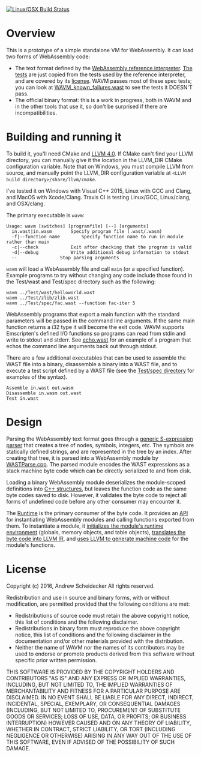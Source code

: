[![Linux/OSX Build Status](https://travis-ci.org/AndrewScheidecker/WAVM.svg?branch=master)](https://travis-ci.org/AndrewScheidecker/WAVM)

# Overview

This is a prototype of a simple standalone VM for WebAssembly. It can load two forms of WebAssembly code:
* The text format defined by the [WebAssembly reference interpreter](https://github.com/WebAssembly/spec/tree/master/ml-proto). [The tests](Tests/WAST) are just copied from the tests used by the reference interpreter, and are covered by its [license](spec.LICENSE). WAVM passes most of these spec tests; you can look at [WAVM_known_failures.wast](Test/spec/WAVM_known_failures.wast) to see the tests it DOESN'T pass.
* The official binary format: this is a work in progress, both in WAVM and in the other tools that use it, so don't be surprised if there are incompatibilities.

# Building and running it

To build it, you'll need CMake and [LLVM 4.0](http://llvm.org/releases/download.html#4.0.0). If CMake can't find your LLVM directory, you can manually give it the location in the LLVM_DIR CMake configuration variable. Note that on Windows, you must compile LLVM from source, and manually point the LLVM_DIR configuration variable at `<LLVM build directory>/share/llvm/cmake`.

I've tested it on Windows with Visual C++ 2015, Linux with GCC and Clang, and MacOS with Xcode/Clang. Travis CI is testing Linux/GCC, Linux/clang, and OSX/clang.

The primary executable is `wavm`:
```
Usage: wavm [switches] [programfile] [--] [arguments]
  in.wast|in.wasm		Specify program file (.wast/.wasm)
  -f|--function name		Specify function name to run in module rather than main
  -c|--check			Exit after checking that the program is valid
  -d|--debug			Write additional debug information to stdout
  --				Stop parsing arguments
```

`wavm` will load a WebAssembly file and call `main` (or a specified function).  Example programs to try without changing any code include those found in the Test/wast and Test/spec directory such as the following:

```
wavm ../Test/wast/helloworld.wast
wavm ../Test/zlib/zlib.wast
wavm ../Test/spec/fac.wast --function fac-iter 5
```

WebAssembly programs that export a main function with the standard parameters will be passed in the command line arguments.  If the same main function returns a i32 type it will become the exit code.  WAVM supports Emscripten's defined I/O functions so programs can read from stdin and write to stdout and stderr.  See [echo.wast](Test/wast/echo.wast) for an example of a program that echos the command line arguments back out through stdout.

There are a few additional executables that can be used to assemble the WAST file into a binary, disassemble a binary into a WAST file, and to execute a test script defined by a WAST file (see the [Test/spec directory](Test/spec) for examples of the syntax).

```
Assemble in.wast out.wasm
Disassemble in.wasm out.wast
Test in.wast
```

# Design

Parsing the WebAssembly text format goes through a [generic S-expression parser](Source/Core/SExpressions.cpp) that creates a tree of nodes, symbols, integers, etc. The symbols are statically defined strings, and are represented in the tree by an index. After creating that tree, it is parsed into a WebAssembly module by [WASTParse.cpp](Source/WAST/WASTParse.cpp). The parsed module encodes the WAST expressions as a stack machine byte code which can be directly serialized to and from disk.

Loading a binary WebAssembly module deserializes the module-scoped definitions into [C++ structures](Include/WebAssembly/Module.h), but leaves the function code as the same byte codes saved to disk. However, it validates the byte code to reject all forms of undefined code before any other consumer may encounter it.

The [Runtime](Source/Runtime/) is the primary consumer of the byte code. It provides an [API](Include/Runtime/Runtime.h) for instantiating WebAssembly modules and calling functions exported from them. To instantiate a module, it [initializes the module's runtime environment](Source/Runtime/ModuleInstance.cpp) (globals, memory objects, and table objects), [translates the byte code into LLVM IR](Source/Runtime/LLVMEmitIR.cpp), and [uses LLVM to generate machine code](Source/Runtime/LLVMJIT.cpp) for the module's functions.

# License

Copyright (c) 2016, Andrew Scheidecker
All rights reserved.

Redistribution and use in source and binary forms, with or without modification, are permitted provided that the following conditions are met:
* Redistributions of source code must retain the above copyright notice, this list of conditions and the following disclaimer.
* Redistributions in binary form must reproduce the above copyright notice, this list of conditions and the following disclaimer in the documentation and/or other materials provided with the distribution.
* Neither the name of WAVM nor the names of its contributors may be used to endorse or promote products derived from this software without specific prior written permission.

THIS SOFTWARE IS PROVIDED BY THE COPYRIGHT HOLDERS AND CONTRIBUTORS "AS IS" AND ANY EXPRESS OR IMPLIED WARRANTIES, INCLUDING, BUT NOT LIMITED TO, THE IMPLIED WARRANTIES OF MERCHANTABILITY AND FITNESS FOR A PARTICULAR PURPOSE ARE DISCLAIMED. IN NO EVENT SHALL <COPYRIGHT HOLDER> BE LIABLE FOR ANY DIRECT, INDIRECT, INCIDENTAL, SPECIAL, EXEMPLARY, OR CONSEQUENTIAL DAMAGES (INCLUDING, BUT NOT LIMITED TO, PROCUREMENT OF SUBSTITUTE GOODS OR SERVICES; LOSS OF USE, DATA, OR PROFITS; OR BUSINESS INTERRUPTION) HOWEVER CAUSED AND ON ANY THEORY OF LIABILITY, WHETHER IN CONTRACT, STRICT LIABILITY, OR TORT (INCLUDING NEGLIGENCE OR OTHERWISE) ARISING IN ANY WAY OUT OF THE USE OF THIS SOFTWARE, EVEN IF ADVISED OF THE POSSIBILITY OF SUCH DAMAGE.